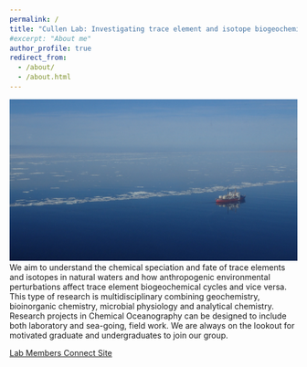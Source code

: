 ```yaml
---
permalink: /
title: "Cullen Lab: Investigating trace element and isotope biogeochemistry in natural waters"
#excerpt: "About me"
author_profile: true
redirect_from:
  - /about/
  - /about.html
---
```

![Amundsen](images/Amundsen1.JPG)
We aim to understand the chemical speciation and fate of trace elements and isotopes in natural waters and how anthropogenic environmental perturbations affect trace element biogeochemical cycles and vice versa. This type of research is multidisciplinary combining geochemistry, bioinorganic chemistry, microbial physiology and analytical chemistry.  Research projects in Chemical Oceanography can be designed to include both laboratory and sea-going, field work.  We are always on the lookout for motivated graduate and undergraduates to join our group.

[Lab Members Connect Site](https://connect.uvic.ca/sites/science/SEOS/cullenlab/SitePages/Home.aspx)
